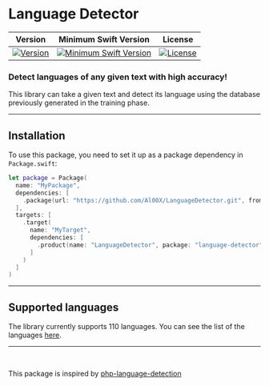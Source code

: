# Language Detector

|                                             Version                                             |                                        Minimum Swift Version                                        |                                                                   License                                                                   |
|:-----------------------------------------------------------------------------------------------:|:---------------------------------------------------------------------------------------------------:|:-------------------------------------------------------------------------------------------------------------------------------------------:|
| [![Version](https://img.shields.io/github/v/release/Al00X/LanguageDetector)](https://swift.org) | [![Minimum Swift Version](http://img.shields.io/badge/Swift-5.9-brightgreen.svg)](https://swift.org) | [![License](https://img.shields.io/packagist/l/patrickschur/language-detection.svg?style=flat-square)](https://opensource.org/licenses/MIT) |

### Detect languages of any given text with high accuracy! 

This library can take a given text and detect its language using the database previously generated in the training phase.

---
## Installation

To use this package, you need to set it up as a package dependency in `Package.swift`:

```swift
let package = Package(
  name: "MyPackage",
  dependencies: [
    .package(url: "https://github.com/Al00X/LanguageDetector.git", from: "2.0.0")
  ],
  targets: [
    .target(
      name: "MyTarget",
      dependencies: [
        .product(name: "LanguageDetector", package: "language-detector")
      ]
    )
  ]
)
```
---
## Supported languages
The library currently supports 110 languages. You can see the list of the languages [here](Sources/LanguageDetector/Resources/subsets).

---

<br>

This package is inspired by [php-language-detection](https://github.com/patrickschur/language-detection)

<br>
